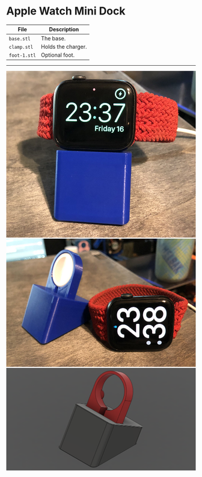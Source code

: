 # Apple Watch Mini Dock

|File|Description|
|---|---|
|`base.stl`|The base.|
|`clamp.stl`|Holds the charger.|
|`foot-1.stl`|Optional foot.|
---
![image3](https://raw.githubusercontent.com/opcow/apple-watch-mini-dock/main/Images/image2.png)
![image3](https://raw.githubusercontent.com/opcow/apple-watch-mini-dock/main/Images/image1.png)
![image3](https://raw.githubusercontent.com/opcow/apple-watch-mini-dock/main/Images/image4.png)